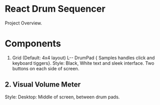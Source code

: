 # React Drum Sequencer

Project Overview.

# Components
1. Grid (Default: 4x4 layout)
   L-- DrumPad { Samples handles click and keyboard tiggers}.
Style:
Black, White text and sleek interface. Two buttons on each side of screen. 

## 2. Visual Volume Meter
Style:
Desktop: Middle of screen, between drum pads. 


